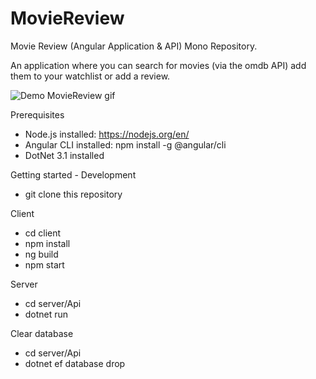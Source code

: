 # MovieReview
Movie Review (Angular Application & API) Mono Repository.

An application where you can search for movies (via the omdb API) add them to your watchlist or add a review.  

![Demo MovieReview gif](DemoMovieReview.gif)


Prerequisites
- Node.js installed: https://nodejs.org/en/
- Angular CLI installed: npm install -g @angular/cli
- DotNet 3.1 installed

Getting started - Development
- git clone this repository

Client
- cd client
- npm install
- ng build
- npm start

Server
- cd server/Api
- dotnet run

Clear database
- cd server/Api
- dotnet ef database drop
